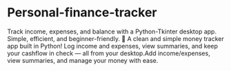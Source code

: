 # Personal-finance-tracker
Track income, expenses, and balance with a Python-Tkinter desktop app. Simple, efficient, and beginner-friendly.  💸 A clean and simple money tracker app built in Python! Log income and expenses, view summaries, and keep your cashflow in check — all from your desktop.Add income/expenses, view summaries, and manage your money with ease.
